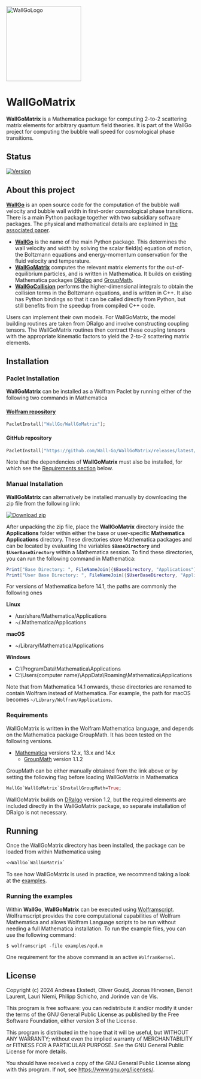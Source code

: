 <img src="https://raw.githubusercontent.com/Wall-Go/WallGo/refs/heads/main/docs/source/figures/wallgo.svg" alt="WallGoLogo" width="200"/>

# WallGoMatrix

**WallGoMatrix** is a Mathematica package for computing 2-to-2 scattering matrix
elements for arbitrary quantum field theories. It is part of the WallGo project
for computing the bubble wall speed for cosmological phase transitions.

## Status

[![Version](https://img.shields.io/github/v/tag/Wall-Go/WallGoMatrix?label=Version)](https://github.com/Wall-Go/WallGoMatrix/releases/latest/)

## About this project

[**WallGo**](https://github.com/Wall-Go) is an open source code for the
computation of the bubble wall velocity and bubble wall width in first-order
cosmological phase transitions. There is a main Python package together with
two subsidiary software packages. The physical and mathematical details are explained in [the associated paper](https://arxiv.org/abs/2411.04970).

- [**WallGo**](https://github.com/Wall-Go/WallGo) is the name of the main Python
package. This determines the wall velocity and width by
solving the scalar field(s) equation of motion, the Boltzmann equations and
energy-momentum conservation for the fluid velocity and temperature.
- [**WallGoMatrix**](https://github.com/Wall-Go/WallGoMatrix) computes the relevant matrix elements for the
out-of-equilibrium particles, and is written in Mathematica.
It builds on existing Mathematica packages [DRalgo](https://github.com/DR-algo/DRalgo) and [GroupMath](https://renatofonseca.net/groupmath).
- [**WallGoCollision**](https://github.com/Wall-Go/WallGoCollision) performs the higher-dimensional integrals to obtain the
 collision terms in the Boltzmann equations, and is written in C++. It also
 has Python bindings so that it can be called directly from Python, but
 still benefits from the speedup from compiled C++ code.

Users can implement their own models.
For WallGoMatrix, the model building
routines are taken from DRalgo and involve constructing coupling tensors.
The WallGoMatrix routines then contract these coupling tensors with
the appropriate kinematic factors to yield the 2-to-2 scattering matrix elements.

## Installation

### Paclet Installation

**WallGoMatrix** can be installed as a Wolfram Paclet by running either of the following two commands in Mathematica
#### [Wolfram repository](https://resources.wolframcloud.com/PacletRepository/resources/WallGo/WallGoMatrix/)
```mathematica
PacletInstall["WallGo/WallGoMatrix"];
```
#### GitHub repository
```mathematica
PacletInstall["https://github.com/Wall-Go/WallGoMatrix/releases/latest/download/WallGoMatrix.paclet"];
```
Note that the dependencies of **WallGoMatrix** must also be installed, for which see the [Requirements section](#requirements) below.

### Manual Installation

**WallGoMatrix** can alternatively be installed manually by downloading the
zip file from the following link:

[![Download zip](https://custom-icon-badges.demolab.com/badge/-Download-blue?style=for-the-badge&logo=download&logoColor=white "Download zip")](https://github.com/Wall-Go/WallGoMatrix/releases/latest/download/WallGoMatrix.zip)

After unpacking the zip file, place the **WallGoMatrix** directory inside the **Applications** folder within either the base or user-specific **Mathematica Applications** directory. These directories store Mathematica packages and can be located by evaluating the variables **`$BaseDirectory`** and **`$UserBaseDirectory`** within a Mathematica session.
To find these directories, you can run the following command in Mathematica:

```mathematica
Print["Base Directory: ", FileNameJoin[{$BaseDirectory, "Applications"}]]
Print["User Base Directory: ", FileNameJoin[{$UserBaseDirectory, "Applications"}]]
```

For versions of Mathematica before 14.1, the paths are commonly the
following ones

**Linux**
- /usr/share/Mathematica/Applications
- ~/.Mathematica/Applications

**macOS**
- ~/Library/Mathematica/Applications

**Windows**
- C:\ProgramData\Mathematica\Applications 
- C:\Users\(computer name)\AppData\Roaming\Mathematica\Applications

Note that from Mathematica 14.1 onwards,
these directories are renamed to contain Wolfram instead of Mathematica.
For example, the path for macOS becomes `~/Library/Wolfram/Applications`.

### Requirements

WallGoMatrix is written in the Wolfram Mathematica language, and depends on the Mathematica package GroupMath.
It has been tested on the following versions.

- [Mathematica](https://www.wolfram.com/mathematica/) versions 12.x, 13.x and 14.x
    - [GroupMath](https://renatofonseca.net/groupmath) version 1.1.2

GroupMath can be either manually obtained from the link above or by setting the following flag before loading WallGoMatrix in Mathematica
```mathematica
WallGo`WallGoMatrix`$InstallGroupMath=True;
```
WallGoMatrix builds on [DRalgo](https://github.com/DR-algo/DRalgo) version 1.2, but the required elements are included directly in the WallGoMatrix package, so separate installation of DRalgo is not necessary.

## Running

Once the WallGoMatrix directory has been installed, the package can be loaded from within Mathematica using
```mathematica
<<WallGo`WallGoMatrix`
```

To see how WallGoMatrix is used in practice, we recommend taking a look at the
[examples](https://github.com/Wall-Go/WallGoMatrix/tree/main/examples).

### Running the examples

Within **WallGo**, **WallGoMatrix** can be executed using 
[Wolframscript](https://www.wolfram.com/wolframscript/).
Wolframscript provides the core computational capabilities of Wolfram Mathematica and allows Wolfram Language scripts to be run without needing a full Mathematica installation.
To run the example files, you can use the following command:

    $ wolframscript -file examples/qcd.m 

One requirement for the above command is an active `WolframKernel`.


## License

Copyright (c) 2024 Andreas Ekstedt, Oliver Gould, Joonas Hirvonen,
Benoit Laurent, Lauri Niemi, Philipp Schicho, and Jorinde van de Vis.

This program is free software: you can redistribute it and/or modify
it under the terms of the GNU General Public License as published by
the Free Software Foundation, either version 3 of the License.

This program is distributed in the hope that it will be useful,
but WITHOUT ANY WARRANTY; without even the implied warranty of
MERCHANTABILITY or FITNESS FOR A PARTICULAR PURPOSE.  See the
GNU General Public License for more details.

You should have received a copy of the GNU General Public License
along with this program.  If not, see <https://www.gnu.org/licenses/>.
